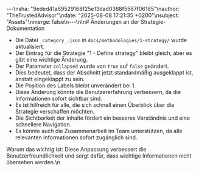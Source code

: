 ---\nsha: "9eded41a69529168f25e13dad0388f5587f06185"\nauthor: "TheTrustedAdvisor"\ndate: "2025-08-08 17:21:35 +0200"\nsubject: "Assets"\nmerge: false\n---\n\n# Änderungen an der Strategie-Dokumentation

- Die Datei `_category_.json` in `docs/methodologies/1-strategy/` wurde aktualisiert.
- Der Eintrag für die Strategie "1 - Define strategy" bleibt gleich, aber es gibt eine wichtige Änderung.
- Der Parameter `collapsed` wurde von `true` auf `false` geändert.
- Dies bedeutet, dass der Abschnitt jetzt standardmäßig ausgeklappt ist, anstatt eingeklappt zu sein.
- Die Position des Labels bleibt unverändert bei 1.
- Diese Änderung könnte die Benutzererfahrung verbessern, da die Informationen sofort sichtbar sind.
- Es ist hilfreich für alle, die sich schnell einen Überblick über die Strategie verschaffen möchten.
- Die Sichtbarkeit der Inhalte fördert ein besseres Verständnis und eine schnellere Navigation.
- Es könnte auch die Zusammenarbeit im Team unterstützen, da alle relevanten Informationen sofort zugänglich sind.

Warum das wichtig ist: Diese Anpassung verbessert die Benutzerfreundlichkeit und sorgt dafür, dass wichtige Informationen nicht übersehen werden.\n